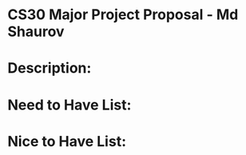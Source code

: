 # CS30 Major Project Proposal - Md Shaurov
# Description:

# Need to Have List:

# Nice to Have List:
